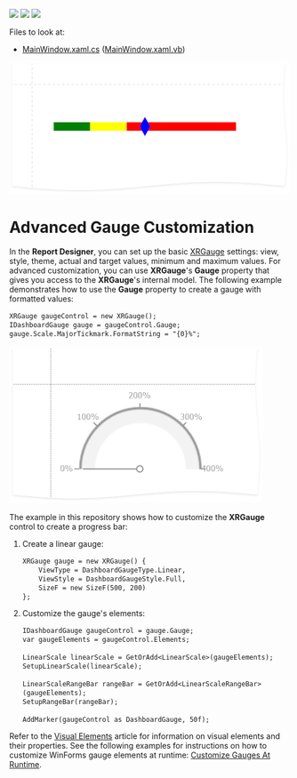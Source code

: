 <!-- default badges list -->
![](https://img.shields.io/endpoint?url=https://codecentral.devexpress.com/api/v1/VersionRange/315547201/2020.2)
[![](https://img.shields.io/badge/Open_in_DevExpress_Support_Center-FF7200?style=flat-square&logo=DevExpress&logoColor=white)](https://supportcenter.devexpress.com/ticket/details/T951947)
[![](https://img.shields.io/badge/📖_How_to_use_DevExpress_Examples-e9f6fc?style=flat-square)](https://docs.devexpress.com/GeneralInformation/403183)
<!-- default badges end -->
Files to look at:

* [MainWindow.xaml.cs](https://github.com/DevExpress-Examples/Reporting-Advanced-Gauge-Customization/blob/2020.2/CS/MainWindow.xaml.cs) ([MainWindow.xaml.vb](https://github.com/DevExpress-Examples/Reporting-Advanced-Gauge-Customization/blob/2020.2/VB/MainWindow.xaml.vb))

![](https://raw.githubusercontent.com/DevExpress-Examples/Reporting-Advanced-Gauge-Customization/2020.2/CS/gauge-progress-bar.png)

# Advanced Gauge Customization

In the **Report Designer**, you can set up the basic [XRGauge](https://docs.devexpress.com/XtraReports/DevExpress.XtraReports.UI.XRGauge)
settings: view, style, theme, actual and target values, minimum and maximum values. For advanced customization, you can use **XRGauge**'s
**Gauge** property that gives you access to the **XRGauge**'s internal model. The following example demonstrates how to use the **Gauge** property
to create a gauge with formatted values:

```
XRGauge gaugeControl = new XRGauge();
IDashboardGauge gauge = gaugeControl.Gauge;
gauge.Scale.MajorTickmark.FormatString = "{0}%";
```

![](https://raw.githubusercontent.com/DevExpress-Examples/Reporting-Advanced-Gauge-Customization/2020.2/CS/create-gauge-in-code-example-2.png)

The example in this repository shows how to customize the **XRGauge** control to create a progress bar:

1. Create a linear gauge:
    ```
    XRGauge gauge = new XRGauge() {
        ViewType = DashboardGaugeType.Linear,
        ViewStyle = DashboardGaugeStyle.Full,
        SizeF = new SizeF(500, 200)
    };
    ```
2. Customize the gauge's elements:
    ```
    IDashboardGauge gaugeControl = gauge.Gauge;
    var gaugeElements = gaugeControl.Elements;

    LinearScale linearScale = GetOrAdd<LinearScale>(gaugeElements);
    SetupLinearScale(linearScale);

    LinearScaleRangeBar rangeBar = GetOrAdd<LinearScaleRangeBar>(gaugeElements);
    SetupRangeBar(rangeBar);

    AddMarker(gaugeControl as DashboardGauge, 50f);
    ```
Refer to the [Visual Elements](https://docs.devexpress.com/WindowsForms/18208/controls-and-libraries/gauges/concepts/visual-elements?p=netframework)
article for information on visual elements and their properties. See the following examples for instructions on how to customize WinForms gauge elements at runtime:
[Customize Gauges At Runtime](https://docs.devexpress.com/WindowsForms/18249/controls-and-libraries/gauges/examples#at-runtime).

